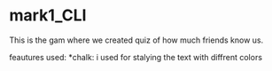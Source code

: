 # mark1_CLI
This is the gam where we created quiz of how much friends know us.

feautures used:
*chalk: i used for stalying the text with diffrent colors 
